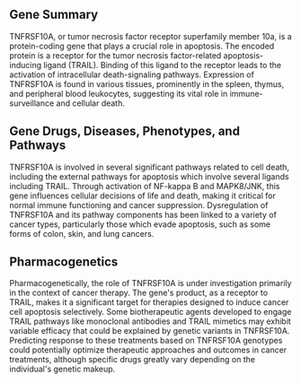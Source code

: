 ## Gene Summary
TNFRSF10A, or tumor necrosis factor receptor superfamily member 10a, is a protein-coding gene that plays a crucial role in apoptosis. The encoded protein is a receptor for the tumor necrosis factor-related apoptosis-inducing ligand (TRAIL). Binding of this ligand to the receptor leads to the activation of intracellular death-signaling pathways. Expression of TNFRSF10A is found in various tissues, prominently in the spleen, thymus, and peripheral blood leukocytes, suggesting its vital role in immune-surveillance and cellular death.

## Gene Drugs, Diseases, Phenotypes, and Pathways
TNFRSF10A is involved in several significant pathways related to cell death, including the external pathways for apoptosis which involve several ligands including TRAIL. Through activation of NF-kappa B and MAPK8/JNK, this gene influences cellular decisions of life and death, making it critical for normal immune functioning and cancer suppression. Dysregulation of TNFRSF10A and its pathway components has been linked to a variety of cancer types, particularly those which evade apoptosis, such as some forms of colon, skin, and lung cancers. 

## Pharmacogenetics
Pharmacogenetically, the role of TNFRSF10A is under investigation primarily in the context of cancer therapy. The gene's product, as a receptor to TRAIL, makes it a significant target for therapies designed to induce cancer cell apoptosis selectively. Some biotherapeutic agents developed to engage TRAIL pathways like monoclonal antibodies and TRAIL mimetics may exhibit variable efficacy that could be explained by genetic variants in TNFRSF10A. Predicting response to these treatments based on TNFRSF10A genotypes could potentially optimize therapeutic approaches and outcomes in cancer treatments, although specific drugs greatly vary depending on the individual's genetic makeup.